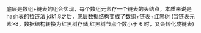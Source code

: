 底层是数组+链表的组合实现，每个数组元素存一个链表的头结点，本质来说是hash表的拉链法
jdk1.8之后，底层数据结构变成了数组+链表+红黑树
(当链表元素>8，数据结构转换为红黑树存储,红黑树节点个数小于 6 时，又会转化成链表)